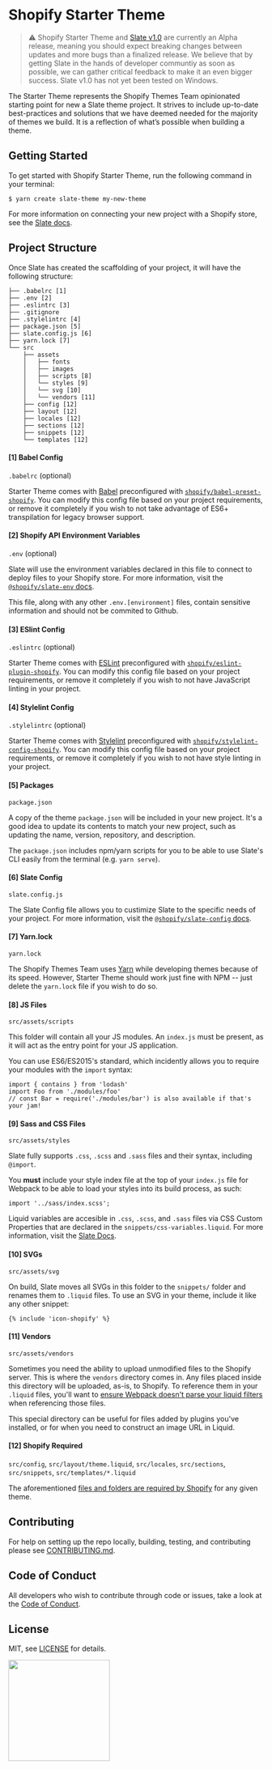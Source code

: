# Shopify Starter Theme

> ⚠️ Shopify Starter Theme and [Slate v1.0](https://github.com/Shopify/slate/tree/1.x) are currently an Alpha release, meaning you should expect breaking changes between updates and more bugs than a finalized release. We believe that by getting Slate in the hands of developer communtiy as soon as possible, we can gather critical feedback to make it an even bigger success. Slate v1.0 has not yet been tested on Windows.

The Starter Theme represents the Shopify Themes Team opinionated starting point for new a Slate theme project. It strives to include up-to-date best-practices and solutions that we have deemed needed for the majority of themes we build. It is a reflection of what’s possible when building a theme.

## Getting Started

To get started with Shopify Starter Theme, run the following command in your terminal:

```
$ yarn create slate-theme my-new-theme
```

For more information on connecting your new project with a Shopify store, see the [Slate docs](https://github.com/Shopify/slate/tree/1.x#connect-to-your-store).

## Project Structure

Once Slate has created the scaffolding of your project, it will have the following structure:

```
├── .babelrc [1]
├── .env [2]
├── .eslintrc [3]
├── .gitignore
├── .stylelintrc [4]
├── package.json [5]
├── slate.config.js [6]
├── yarn.lock [7]
└── src
    ├── assets
    │   ├── fonts
    │   ├── images
    │   ├── scripts [8]
    │   └── styles [9]
    │   └── svg [10]
    │   └── vendors [11]
    ├── config [12]
    ├── layout [12]
    ├── locales [12]
    ├── sections [12]
    ├── snippets [12]
    └── templates [12]
```

#### [1] Babel Config

`.babelrc` (optional)

Starter Theme comes with [Babel](https://babeljs.io/) preconfigured with [`shopify/babel-preset-shopify`](https://github.com/Shopify/babel-preset-shopify). You can modify this config file based on your project requirements, or remove it completely if you wish to not take advantage of ES6+ transpilation for legacy browser support.

#### [2] Shopify API Environment Variables

`.env` (optional)

Slate will use the environment variables declared in this file to connect to deploy files to your Shopify store. For more information, visit the [`@shopify/slate-env` docs](https://github.com/Shopify/slate/tree/1.x/packages/slate-env).

This file, along with any other `.env.[environment]` files, contain sensitive information and should not be commited to Github.

#### [3] ESlint Config

`.eslintrc` (optional)

Starter Theme comes with [ESLint](https://eslint.org/) preconfigured with [`shopify/eslint-plugin-shopify`](https://github.com/Shopify/eslint-plugin-shopify). You can modify this config file based on your project requirements, or remove it completely if you wish to not have JavaScript linting in your project.

#### [4] Stylelint Config

`.stylelintrc` (optional)

Starter Theme comes with [Stylelint](https://stylelint.io/) preconfigured with [`shopify/stylelint-config-shopify`](https://github.com/Shopify/stylelint-config-shopify). You can modify this config file based on your project requirements, or remove it completely if you wish to not have style linting in your project.

#### [5] Packages

`package.json`

A copy of the theme `package.json` will be included in your new project. It's a good idea to update its contents to match your new project, such as updating the name, version, repository, and description.

The `package.json` includes npm/yarn scripts for you to be able to use Slate's CLI easily from the terminal (e.g. `yarn serve`).

#### [6] Slate Config

`slate.config.js`

The Slate Config file allows you to custimize Slate to the specific needs of your project. For more information, visit the [`@shopify/slate-config` docs](https://github.com/Shopify/slate/tree/1.x/packages/slate-config).

#### [7] Yarn.lock

`yarn.lock`

The Shopify Themes Team uses [Yarn](https://yarnpkg.com/en/) while developing themes because of its speed. However, Starter Theme should work just fine with NPM -- just delete the `yarn.lock` file if you wish to do so.

#### [8] JS Files

`src/assets/scripts`

This folder will contain all your JS modules. An `index.js` must be present, as it will act as the entry point for your JS application.

You can use ES6/ES2015's standard, which incidently allows you to require your modules with the `import` syntax:

```
import { contains } from 'lodash'
import Foo from './modules/foo'
// const Bar = require('./modules/bar') is also available if that's your jam!
```

#### [9] Sass and CSS Files

`src/assets/styles`

Slate fully supports `.css`, `.scss` and `.sass` files and their syntax, including `@import`.

You **must** include your style index file at the top of your `index.js` file for Webpack to be able to load your styles into its build process, as such:

```
import '../sass/index.scss';
```

Liquid variables are accesible in `.css`, `.scss`, and `.sass` files via CSS Custom Properties that are declared in the `snippets/css-variables.liquid`. For more information, visit the [Slate Docs](https://github.com/Shopify/slate/tree/1.x).

#### [10] SVGs

`src/assets/svg`

On build, Slate moves all SVGs in this folder to the `snippets/` folder and renames them to `.liquid` files. To use an SVG in your theme, include it like any other snippet:

```
{% include 'icon-shopify' %}
```

#### [11] Vendors

`src/assets/vendors`

Sometimes you need the ability to upload unmodified files to the Shopify server. This is where the `vendors` directory comes in. Any files placed inside this directory will be uploaded, as-is, to Shopify. To reference them in your `.liquid` files, you'll want to [ensure Webpack doesn't parse your liquid filters](https://github.com/Shopify/slate/tree/1.x/packages/slate-tools#how-to-prevent-webpack-from-parsing-some-liquid-methods-and-filters) when referencing those files.

This special directory can be useful for files added by plugins you've installed, or for when you need to construct an image URL in Liquid.

#### [12] Shopify Required

`src/config`, `src/layout/theme.liquid`, `src/locales`, `src/sections`, `src/snippets`, `src/templates/*.liquid`

The aforementioned [files and folders are required by Shopify](https://help.shopify.com/themes/development/templates) for any given theme.

## Contributing

For help on setting up the repo locally, building, testing, and contributing
please see [CONTRIBUTING.md](https://github.com/Shopify/starter-theme/blob/master/CONTRIBUTING.md).

## Code of Conduct

All developers who wish to contribute through code or issues, take a look at the
[Code of Conduct](https://github.com/Shopify/starter-theme/blob/master/CODE_OF_CONDUCT.md).

## License

MIT, see [LICENSE](https://github.com/Shopify/starter-theme/blob/master/LICENSE) for details.

<img src="https://cdn.shopify.com/shopify-marketing_assets/builds/19.0.0/shopify-full-color-black.svg" width="200" />
